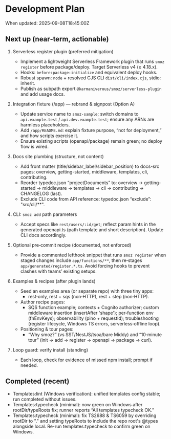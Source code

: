 # Development Plan

When updated: 2025-09-08T18:45:00Z

## Next up (near‑term, actionable)

1. Serverless register plugin (preferred mitigation)
   - Implement a lightweight Serverless Framework plugin that runs `smoz register`
     before package/deploy. Target Serverless v4 (≥ 4.18.x).
   - Hooks: `before:package:initialize` and equivalent deploy hooks.
   - Robust spawn: `node` + resolved CJS CLI `dist/cli/index.cjs`, stdio: inherit.
   - Publish as subpath export `@karmaniverous/smoz/serverless-plugin` and add usage docs.

2. Integration fixture (/app) — rebrand & signpost (Option A)
   - Update service name to `smoz-sample`; switch domains to `api.example.test` / `api.dev.example.test`;
     ensure any ARNs are harmless placeholders.
   - Add `/app/README.md`: explain fixture purpose, “not for deployment,” and how scripts exercise it.
   - Ensure existing scripts (openapi/package) remain green; no deploy flow is wired.

3. Docs site plumbing (structure, not content)
   - Add front matter (title/sidebar_label/sidebar_position) to docs-src pages:
     overview, getting-started, middleware, templates, cli, contributing.
   - Reorder typedoc.json “projectDocuments” to: overview → getting-started → middleware → templates → cli → contributing → CHANGELOG (last).
   - Exclude CLI code from API reference: typedoc.json “exclude”: "src/cli/\*\*".

4. CLI: `smoz add` path parameters
   - Accept specs like `rest/users/:id/get`; reflect param hints in the generated openapi.ts
     (path template and short description). Update CLI docs accordingly.

5. Optional pre‑commit recipe (documented, not enforced)
   - Provide a commented lefthook snippet that runs `smoz register` when staged changes
     include `app/functions/**`, then re‑stages `app/generated/register.*.ts`. Avoid forcing hooks
     to prevent clashes with teams’ existing setups.

6. Examples & recipes (after plugin lands)
   - Seed an examples area (or separate repo) with three tiny apps:
     - rest‑only, rest + sqs (non‑HTTP), rest + step (non‑HTTP).
   - Author recipe pages:
     - SQS function example; contexts + Cognito authorizer; custom middleware insertion
       (insertAfter 'shape'); per‑function env (fnEnvKeys); observability (pino + requestId);
       troubleshooting (register lifecycle, Windows TS errors, serverless‑offline loop).
   - Positioning & tour pages:
     - “Why smoz?” (vs SST/NestJS/tsoa/bare Middy) and “10‑minute tour” (init → add → register → openapi → package → curl).

7. Loop guard: verify install (standing)
   - Each loop, check for evidence of missed npm install; prompt if needed.

## Completed (recent)

- Templates:lint (Windows verification): unified templates config stable; run completed without issues.
- Templates:typecheck (minimal): now green on Windows after rootDir/typeRoots fix; runner reports “All templates typecheck OK.”
- Templates:typecheck (minimal): fix TS2688 & TS6059 by overriding rootDir to "." and setting typeRoots to include the repo root's @types alongside local. Re-run templates:typecheck to confirm green on Windows.
